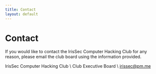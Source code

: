 ```yaml
---
title: Contact
layout: default
---
```


# Contact

If you would like to contact the IrisSec Computer Hacking Club for any reason, please email the club board using the information provided.

IrisSec Computer Hacking Club \\
Club Executive Board \\
[irissec@pm.me](mailto:irissec@pm.me)
